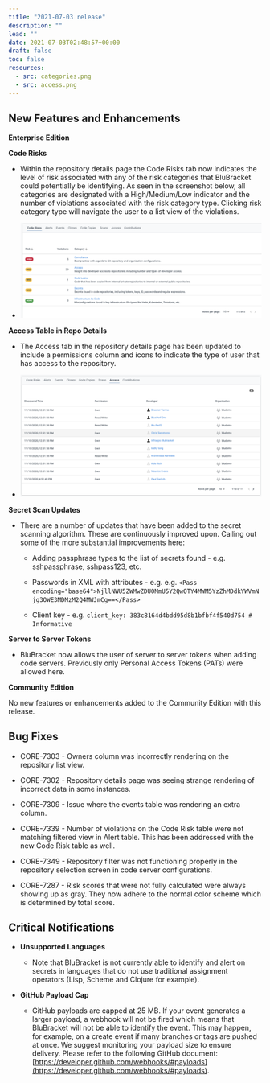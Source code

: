 ```yaml
---
title: "2021-07-03 release"
description: ""
lead: ""
date: 2021-07-03T02:48:57+00:00
draft: false
toc: false
resources:
  - src: categories.png
  - src: access.png
---
```


**New Features and Enhancements**
---------------------------------

**Enterprise Edition**

**Code Risks**

* Within the repository details page the Code Risks tab now indicates the level of risk associated with any of the risk categories that BluBracket could potentially be identifying. As seen in the screenshot below, all categories are designated with a High/Medium/Low indicator and the number of violations associated with the risk category type. Clicking risk category type will navigate the user to a list view of the violations.

* ![](categories.png)

**Access Table in Repo Details**

* The Access tab in the repository details page has been updated to include a permissions column and icons to indicate the type of user that has access to the repository.

* ![](access.png)

**Secret Scan Updates**

* There are a number of updates that have been added to the secret scanning algorithm. These are continuously improved upon. Calling out some of the more substantial improvements here:

    * Adding passphrase types to the list of secrets found - e.g. sshpassphrase, sshpass123, etc.

    * Passwords in XML with attributes - e.g. e.g. `<Pass encoding="base64">NjllNWU5ZWMwZDU0MmU5Y2QwOTY4MWM5YzZhMDdkYWVmNjg3OWE3MDMzM2Q4MWJmCg==</Pass>`

    * Client key - e.g. `client_key: 383c8164d4bdd95d8b1bfbf4f540d754 # Informative`


**Server to Server Tokens**

* BluBracket now allows the user of server to server tokens when adding code servers. Previously only Personal Access Tokens (PATs) were allowed here.


**Community Edition**

No new features or enhancements added to the Community Edition with this release.

**Bug Fixes**
-------------

* CORE-7303 - Owners column was incorrectly rendering on the repository list view.

* CORE-7302 - Repository details page was seeing strange rendering of incorrect data in some instances.

* CORE-7309 - Issue where the events table was rendering an extra column.

* CORE-7339 - Number of violations on the Code Risk table were not matching filtered view in Alert table. This has been addressed with the new Code Risk table as well.

* CORE-7349 - Repository filter was not functioning properly in the repository selection screen in code server configurations.

* CORE-7287 - Risk scores that were not fully calculated were always showing up as gray. They now adhere to the normal color scheme which is determined by total score.


**Critical Notifications**
--------------------------

* **Unsupported Languages**

    * Note that BluBracket is not currently able to identify and alert on secrets in languages that do not use traditional assignment operators (Lisp, Scheme and Clojure for example).

* **GitHub Payload Cap**

    * GitHub payloads are capped at 25 MB. If your event generates a larger payload, a webhook will not be fired which means that BluBracket will not be able to identify the event. This may happen, for example, on a create event if many branches or tags are pushed at once. We suggest monitoring your payload size to ensure delivery. Please refer to the following GitHub document: [https://developer.github.com/webhooks/#payloads](https://developer.github.com/webhooks/#payloads).
